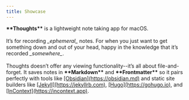 ```yaml
---
title: Showcase
---
```


<div>
    <strong>**Thoughts**</strong> is a lightweight note taking app for macOS.
</div>
<div>&nbsp;</div>
<div>
    It’s for recording <em>_ephemeral_</em> notes. For when you just want to get something down and out of your head, happy in the knowledge that it’s recorded <em>_somewhere_</em>.
</div>
<div>&nbsp;</div>
<div>
    Thoughts doesn’t offer any viewing functionality--it’s all about file-and-forget. It saves notes in <strong>**Markdown**</strong> and <strong>**Frontmatter**</strong> so it pairs perfectly with tools like <a href="https://obsidian.md" target="_blank">[Obsidian](https://obsidian.md)</a> and static site builders like <a href="https://jekyllrb.com" target="_blank">[Jekyll](https://jekyllrb.com)</a>, <a href="https://gohugo.io" target="_blank">[Hugo](https://gohugo.io)</a>, and <a href="https://incontext.app" target="_blank">[InContext](https://incontext.app)</a>.
</div>
